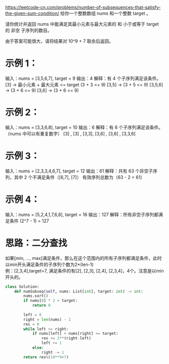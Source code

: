 https://leetcode-cn.com/problems/number-of-subsequences-that-satisfy-the-given-sum-condition/
给你一个整数数组 nums 和一个整数 target 。

请你统计并返回 nums 中能满足其最小元素与最大元素的 和 小于或等于 target 的 非空 子序列的数目。

由于答案可能很大，请将结果对 10^9 + 7 取余后返回。

# 示例 1：
输入：nums = [3,5,6,7], target = 9
输出：4
解释：有 4 个子序列满足该条件。
[3] -> 最小元素 + 最大元素 <= target (3 + 3 <= 9)
[3,5] -> (3 + 5 <= 9)
[3,5,6] -> (3 + 6 <= 9)
[3,6] -> (3 + 6 <= 9)

# 示例 2：
输入：nums = [3,3,6,8], target = 10
输出：6
解释：有 6 个子序列满足该条件。（nums 中可以有重复数字）
[3] , [3] , [3,3], [3,6] , [3,6] , [3,3,6]

# 示例 3：
输入：nums = [2,3,3,4,6,7], target = 12
输出：61
解释：共有 63 个非空子序列，其中 2 个不满足条件（[6,7], [7]）
有效序列总数为（63 - 2 = 61）

# 示例 4：
输入：nums = [5,2,4,1,7,6,8], target = 16
输出：127
解释：所有非空子序列都满足条件 (2^7 - 1) = 127

# 思路：二分查找
如果[min, ..., max]满足条件，那么在这个范围内的所有子序列都满足条件，此时以min开头满足条件的子序列个数为2*(len-1)     
例：[2,3,4],target=7, 满足条件的有[2], [2,3], [2,4], [2,3,4]，4个。注意是以min开头的。    

```python
class Solution:
    def numSubseq(self, nums: List[int], target: int) -> int:
        nums.sort()
        if nums[0] * 2 > target:
            return 0
            
        left = 0
        right = len(nums) - 1
        res = 0
        while left <= right:
            if nums[left] + nums[right] <= target:
                res += 2**(right-left)
                left += 1
            else:
                right -= 1
        return res%(10**9+7)
```